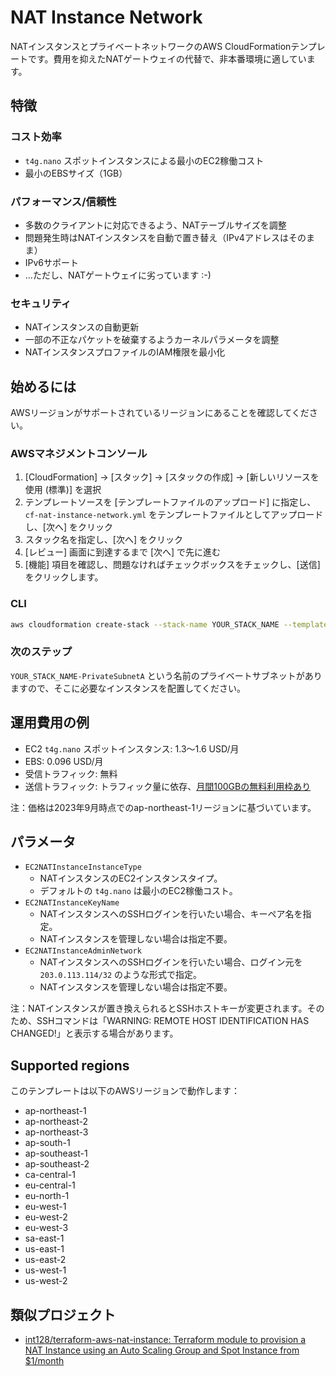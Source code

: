 # NAT Instance Network

NATインスタンスとプライベートネットワークのAWS CloudFormationテンプレートです。費用を抑えたNATゲートウェイの代替で、非本番環境に適しています。

## 特徴

### コスト効率

* `t4g.nano` スポットインスタンスによる最小のEC2稼働コスト
* 最小のEBSサイズ（1GB）

### パフォーマンス/信頼性

* 多数のクライアントに対応できるよう、NATテーブルサイズを調整
* 問題発生時はNATインスタンスを自動で置き替え（IPv4アドレスはそのまま）
* IPv6サポート
* ...ただし、NATゲートウェイに劣っています :-)

### セキュリティ

* NATインスタンスの自動更新
* 一部の不正なパケットを破棄するようカーネルパラメータを調整
* NATインスタンスプロファイルのIAM権限を最小化

## 始めるには

AWSリージョンがサポートされているリージョンにあることを確認してください。

### AWSマネジメントコンソール

1. [CloudFormation] -> [スタック] -> [スタックの作成] -> [新しいリソースを使用 (標準)] を選択
2. テンプレートソースを [テンプレートファイルのアップロード] に指定し、`cf-nat-instance-network.yml` をテンプレートファイルとしてアップロードし、[次へ] をクリック
3. スタック名を指定し、[次へ] をクリック
4. [レビュー] 画面に到達するまで [次へ] で先に進む
5. [機能] 項目を確認し、問題なければチェックボックスをチェックし、[送信] をクリックします。

### CLI

```bash
aws cloudformation create-stack --stack-name YOUR_STACK_NAME --template-body "file://$(realpath cf-nat-instance-network.yml)" --capabilities CAPABILITY_IAM
```

### 次のステップ

`YOUR_STACK_NAME-PrivateSubnetA` という名前のプライベートサブネットがありますので、そこに必要なインスタンスを配置してください。

## 運用費用の例

* EC2 `t4g.nano` スポットインスタンス: 1.3〜1.6 USD/月
* EBS: 0.096 USD/月
* 受信トラフィック: 無料
* 送信トラフィック: トラフィック量に依存、[月間100GBの無料利用枠あり](https://aws.amazon.com/blogs/aws/aws-free-tier-data-transfer-expansion-100-gb-from-regions-and-1-tb-from-amazon-cloudfront-per-month/)

注：価格は2023年9月時点でのap-northeast-1リージョンに基づいています。

## パラメータ

* `EC2NATInstanceInstanceType`
  * NATインスタンスのEC2インスタンスタイプ。
  * デフォルトの `t4g.nano` は最小のEC2稼働コスト。
* `EC2NATInstanceKeyName`
  * NATインスタンスへのSSHログインを行いたい場合、キーペア名を指定。
  * NATインスタンスを管理しない場合は指定不要。
* `EC2NATInstanceAdminNetwork`
  * NATインスタンスへのSSHログインを行いたい場合、ログイン元を `203.0.113.114/32` のような形式で指定。
  * NATインスタンスを管理しない場合は指定不要。

注：NATインスタンスが置き換えられるとSSHホストキーが変更されます。そのため、SSHコマンドは「WARNING: REMOTE HOST IDENTIFICATION HAS CHANGED!」と表示する場合があります。

## Supported regions

このテンプレートは以下のAWSリージョンで動作します：

* ap-northeast-1
* ap-northeast-2
* ap-northeast-3
* ap-south-1
* ap-southeast-1
* ap-southeast-2
* ca-central-1
* eu-central-1
* eu-north-1
* eu-west-1
* eu-west-2
* eu-west-3
* sa-east-1
* us-east-1
* us-east-2
* us-west-1
* us-west-2

## 類似プロジェクト

* [int128/terraform-aws-nat-instance: Terraform module to provision a NAT Instance using an Auto Scaling Group and Spot Instance from $1/month](https://github.com/int128/terraform-aws-nat-instance)
